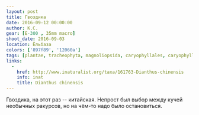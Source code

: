 ```yaml
---
layout: post
title: Гвоздика
date: 2016-09-12 00:00:00
author: К.С.
gear: [E-300 , 35mm macro]
shoot_date: 2016-09-03
location: Ёльбаза
colors: ['897f89', '12060a']
tags: [plantae, tracheophyta, magnoliopsida, caryophyllales, caryophyllaceae, dianthus, dianthus chinensis]
links:
  -
    href: http://www.inaturalist.org/taxa/161763-Dianthus-chinensis
    info: inat
    title: Dianthus chinensis
---
```


Гвоздика, на этот раз -- китайская. Непрост был выбор между кучей необычных ракурсов, но на чём-то надо было остановиться.

